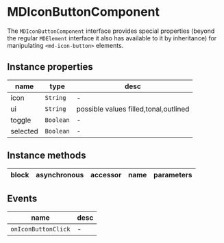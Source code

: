 # MDIconButtonComponent
The `MDIconButtonComponent` interface provides special properties (beyond the regular `MDElement` interface it also has available to it by inheritance) for manipulating `<md-icon-button>` elements.

## Instance properties

name|type|desc
---|---|---
icon|`String`|-
ui|`String`|possible values filled,tonal,outlined
toggle|`Boolean`|-
selected|`Boolean`|-

## Instance methods

block| asynchronous | accessor| name| parameters
---| --- | ---| ---| ---

## Events

name|desc
---|---
`onIconButtonClick`|-
